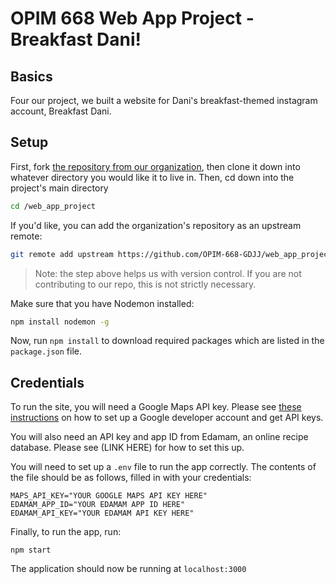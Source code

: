 # OPIM 668 Web App Project - Breakfast Dani!

## Basics

Four our project, we built a website for Dani's breakfast-themed instagram account, Breakfast Dani.

## Setup

First, fork [the repository from our organization](https://github.com/OPIM-668-GDJJ/web_app_project), then clone it down into whatever directory you would like it to live in. Then, cd down into the project's main directory

```` sh
cd /web_app_project
````

If you'd like, you can add the organization's repository as an upstream remote:

````sh
git remote add upstream https://github.com/OPIM-668-GDJJ/web_app_project
````

> Note: the step above helps us with version control. If you are not contributing to our repo, this is not strictly necessary.

Make sure that you have Nodemon installed:

```` sh
npm install nodemon -g
````

Now, run `npm install` to download required packages which are listed in the `package.json` file.

## Credentials
To run the site, you will need a Google Maps API key. Please see [these instructions](https://developers.google.com/maps/gmp-get-started) on how to set up a Google developer account and get API keys.

You will also need an API key and app ID from Edamam, an online recipe database. Please see (LINK HERE) for how to set this up.

You will need to set up a `.env` file to run the app correctly. The contents of the file should be as follows, filled in with your credentials:
````
MAPS_API_KEY="YOUR GOOGLE MAPS API KEY HERE"
EDAMAM_APP_ID="YOUR EDAMAM APP ID HERE"
EDAMAM_API_KEY="YOUR EDAMAM API KEY HERE"
````

Finally, to run the app, run:
````
npm start
````

The application should now be running at `localhost:3000`
